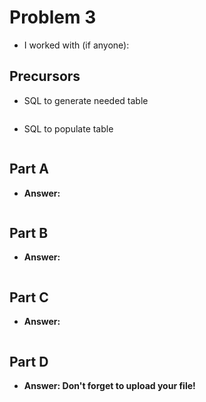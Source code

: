 # Problem 3
- I worked with (if anyone):

## Precursors
 - SQL to generate needed table
   ```sql

   ```
 - SQL to populate table
   ```sql

   ```


## Part A
 - **Answer:**
```sql

```

## Part B
- **Answer:**
```sql

```

## Part C 
- **Answer:**
```sql

```

## Part D
- **Answer: Don't forget to upload your file!**
```sql

```
